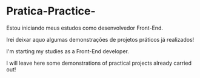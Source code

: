 # Pratica-Practice-
<!--BR-->
<p>Estou iniciando meus estudos como desenvolvedor Front-End.</p>
<p>Irei deixar aquo algumas demonstrações de projetos práticos já realizados!</p>

<!--EN-->
<p>I'm starting my studies as a Front-End developer.</p>
<p>I will leave here some demonstrations of practical projects already carried out!</p>
